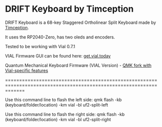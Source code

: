 # DRIFT Keyboard by Timception

DRIFT Keyboard is a 68-key Staggered Ortholinear Split Keyboard made by [Timception](https://github.com/timception).

It uses the RP2040-Zero, has two oleds and encoders.

Tested to be working with Vial 0.7.1

VIAL Firmware GUI can be found here:  [get.vial.today](https://get.vial.today/)

Quantum Mechanical Keyboard Firmware (VIAL Version) - [QMK fork with Vial-specific features](https://github.com/vial-kb/vial-qmk)

===================================================================================================================

Use this command line to flash the left side:
qmk flash -kb (keyboard/folder/location) -km vial -bl uf2-split-left



Use this command line to flash the right side:
qmk flash -kb (keyboard/folder/location) -km vial -bl uf2-split-right